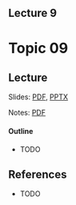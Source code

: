 Lecture 9
---
# Topic 09

## Lecture

Slides: [PDF](slides_09.pdf), [PPTX](slides_09.pptx)

Notes: [PDF](nodes_09.pdf)

#### Outline

* TODO

## References

* TODO

